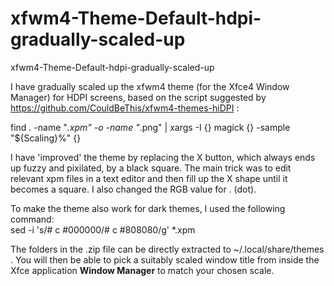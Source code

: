 # xfwm4-Theme-Default-hdpi-gradually-scaled-up
xfwm4-Theme-Default-hdpi-gradually-scaled-up

I have gradually scaled up the xfwm4 theme (for the Xfce4 Window Manager) for HDPI screens, based on the script suggested by https://github.com/CouldBeThis/xfwm4-themes-hiDPI :

find . -name "*.xpm" -o -name "*.png" | xargs -I {} magick {} -sample "${Scaling}%" {}

I have 'improved' the theme by replacing the X button, which always ends up fuzzy and pixilated, by a black square. The main trick was to edit relevant xpm files in a text editor and then fill up the X shape until it becomes a square. I also changed the RGB value for . (dot).

To make the theme also work for dark themes, I used the following command:  
sed -i 's/#      c #000000/#      c #808080/g' *.xpm

The folders in the .zip file can be directly extracted to ~/.local/share/themes .
You will then be able to pick a suitably scaled window title from inside the Xfce application **Window Manager** to match your chosen scale.
 
